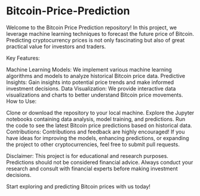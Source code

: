 # Bitcoin-Price-Prediction

Welcome to the Bitcoin Price Prediction repository! In this project, we leverage machine learning techniques to forecast the future price of Bitcoin. Predicting cryptocurrency prices is not only fascinating but also of great practical value for investors and traders.

Key Features:

Machine Learning Models: We implement various machine learning algorithms and models to analyze historical Bitcoin price data.
Predictive Insights: Gain insights into potential price trends and make informed investment decisions.
Data Visualization: We provide interactive data visualizations and charts to better understand Bitcoin price movements.
How to Use:

Clone or download the repository to your local machine.
Explore the Jupyter notebooks containing data analysis, model training, and predictions.
Run the code to see the latest Bitcoin price predictions based on historical data.
Contributions:
Contributions and feedback are highly encouraged! If you have ideas for improving the models, enhancing predictions, or expanding the project to other cryptocurrencies, feel free to submit pull requests.

Disclaimer:
This project is for educational and research purposes. Predictions should not be considered financial advice. Always conduct your research and consult with financial experts before making investment decisions.

Start exploring and predicting Bitcoin prices with us today!
